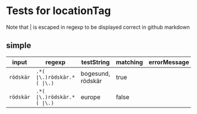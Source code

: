 # Tests for locationTag

 Note that | is escaped in regexp to be displayed correct in github markdown

## simple

| input           | regexp                            | testString          | matching | errorMessage |
| --------------- | --------------------------------- | ------------------- | -------- | ------------ |
| ``` rödskär ``` | ``` .*( \|\.)rödskär.*( \|\.) ``` |  bogesund, rödskär  | true     |              |
| ``` rödskär ``` | ``` .*( \|\.)rödskär.*( \|\.) ``` |  europe             | false    |              |